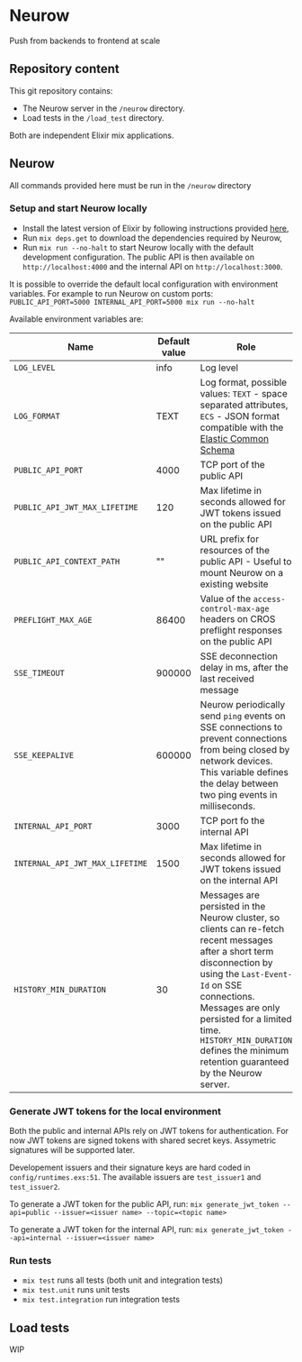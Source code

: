 # Neurow

Push from backends to frontend at scale


## Repository content
This git repository contains:
- The Neurow server in the `/neurow` directory.
- Load tests in the `/load_test` directory.

Both are independent Elixir mix applications.

## Neurow

All commands provided here must be run in the `/neurow` directory
 
### Setup and start Neurow locally

- Install the latest version of Elixir by following instructions provided [here](https://elixir-lang.org/install.html),
- Run `mix deps.get` to download the dependencies required by Neurow,
- Run `mix run --no-halt` to start Neurow locally with the default development configuration. The public API is then available on `http://localhost:4000` and the internal API on `http://localhost:3000`.

It is possible to override the default local configuration with environment variables. For example to run Neurow on custom ports: `PUBLIC_API_PORT=5000 INTERNAL_API_PORT=5000 mix run --no-halt `


Available environment variables are:

| Name | Default value | Role |
| --- | --- | --- | 
| `LOG_LEVEL` | info | Log level |
| `LOG_FORMAT` | TEXT | Log format, possible values: `TEXT` - space separated attributes, `ECS` - JSON format compatible with the [Elastic Common Schema](https://www.elastic.co/guide/en/ecs/current/index.html) | 
| `PUBLIC_API_PORT` | 4000 | TCP port of the public API |
| `PUBLIC_API_JWT_MAX_LIFETIME` | 120 | Max lifetime in seconds allowed for JWT tokens issued on the public API |
| `PUBLIC_API_CONTEXT_PATH` | "" | URL prefix for resources of the public API - Useful to mount Neurow on a existing website|
| `PREFLIGHT_MAX_AGE` | 86400 | Value of the `access-control-max-age` headers on CROS preflight responses on the public API |
| `SSE_TIMEOUT` | 900000 | SSE deconnection delay in ms, after the last received message
| `SSE_KEEPALIVE` | 600000 | Neurow periodically send `ping` events on SSE connections to prevent connections from being closed by network devices. This variable defines the delay between two ping events in milliseconds. |
| `INTERNAL_API_PORT` | 3000 | TCP port fo the internal API |
| `INTERNAL_API_JWT_MAX_LIFETIME` | 1500 | Max lifetime in seconds allowed for JWT tokens issued on the internal API |
| `HISTORY_MIN_DURATION` | 30 | Messages are persisted in the Neurow cluster, so clients can re-fetch recent messages after a short term disconnection by using the `Last-Event-Id` on SSE connections. Messages are only persisted for a limited time. `HISTORY_MIN_DURATION` defines the minimum retention guaranteed by the Neurow server.


### Generate JWT tokens for the local environment
Both the public and internal APIs rely on JWT tokens for authentication. For now JWT tokens are signed tokens with shared secret keys. Assymetric signatures will be supported later.

Developement issuers and their signature keys are hard coded in `config/runtimes.exs:51`. The available issuers are `test_issuer1` and `test_issuer2`. 

To generate a JWT token for the public API, run:
`mix generate_jwt_token --api=public --issuer=<issuer name> --topic=<topic name>`

To generate a JWT token for the internal API, run:
`mix generate_jwt_token --api=internal --issuer=<issuer name>`


### Run tests
- `mix test` runs all tests (both unit and integration tests)
- `mix test.unit` runs unit tests
- `mix test.integration` run integration tests

## Load tests
WIP

